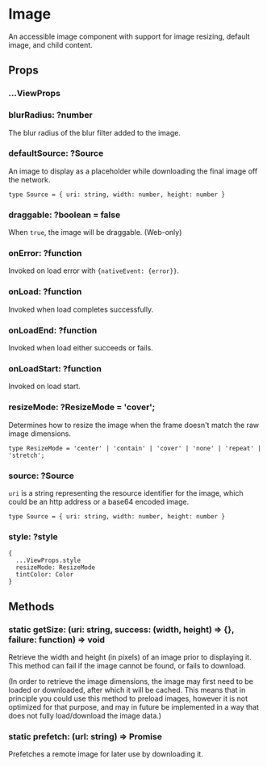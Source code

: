 # Image

An accessible image component with support for image resizing, default image, and child content.

## Props

### ...ViewProps

### blurRadius: ?number

The blur radius of the blur filter added to the image.

### defaultSource: ?Source

An image to display as a placeholder while downloading the final image off the network.

```
type Source = { uri: string, width: number, height: number }
```

### draggable: ?boolean = false

When `true`, the image will be draggable. (Web-only)

### onError: ?function

Invoked on load error with ``{nativeEvent: {error}}``.

### onLoad: ?function

Invoked when load completes successfully.

### onLoadEnd: ?function

Invoked when load either succeeds or fails.

### onLoadStart: ?function

Invoked on load start.

### resizeMode: ?ResizeMode = 'cover';

Determines how to resize the image when the frame doesn't match the raw image dimensions.

```
type ResizeMode = 'center' | 'contain' | 'cover' | 'none' | 'repeat' | 'stretch';
```

### source: ?Source

`uri` is a string representing the resource identifier for the image, which could be an http address or a base64 encoded image.

```
type Source = { uri: string, width: number, height: number }
```

### style: ?style

```
{
  ...ViewProps.style
  resizeMode: ResizeMode
  tintColor: Color
}
```

## Methods

### static getSize: (uri: string, success: (width, height) => {}, failure: function) => void

Retrieve the width and height (in pixels) of an image prior to displaying it.
This method can fail if the image cannot be found, or fails to download.

(In order to retrieve the image dimensions, the image may first need to be
loaded or downloaded, after which it will be cached. This means that in
principle you could use this method to preload images, however it is not
optimized for that purpose, and may in future be implemented in a way that does
not fully load/download the image data.)

### static prefetch: (url: string) => Promise

Prefetches a remote image for later use by downloading it.
